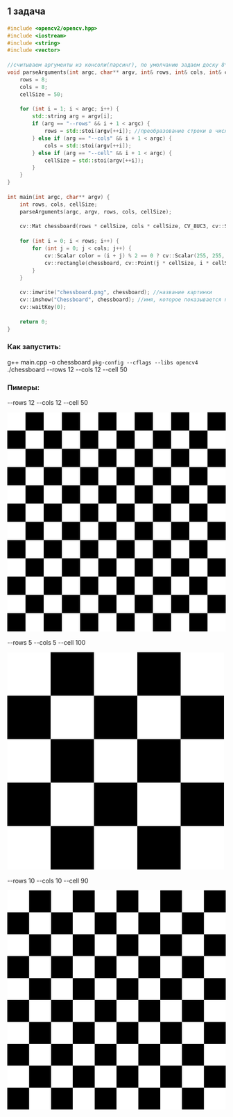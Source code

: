 ## 1 задача

```c++
#include <opencv2/opencv.hpp>
#include <iostream>
#include <string>
#include <vector>

//считываем аргументы из консоли(парсинг), по умолчанию задаем доску 8*8
void parseArguments(int argc, char** argv, int& rows, int& cols, int& cellSize) {
    rows = 8;
    cols = 8;
    cellSize = 50;
    
    for (int i = 1; i < argc; i++) {
        std::string arg = argv[i];
        if (arg == "--rows" && i + 1 < argc) {
            rows = std::stoi(argv[++i]); //преобразование строки в число
        } else if (arg == "--cols" && i + 1 < argc) {
            cols = std::stoi(argv[++i]);
        } else if (arg == "--cell" && i + 1 < argc) {
            cellSize = std::stoi(argv[++i]);
        }
    }
}

int main(int argc, char** argv) {
    int rows, cols, cellSize;
    parseArguments(argc, argv, rows, cols, cellSize);
    
    cv::Mat chessboard(rows * cellSize, cols * cellSize, CV_8UC3, cv::Scalar::all(255)); //создание матрицы нужного размера
    
    for (int i = 0; i < rows; i++) {
        for (int j = 0; j < cols; j++) {
            cv::Scalar color = (i + j) % 2 == 0 ? cv::Scalar(255, 255, 255) : cv::Scalar(0, 0, 0);// сумма индексов четная - белый цвет, сумма индексов нечетная - черный цвет
            cv::rectangle(chessboard, cv::Point(j * cellSize, i * cellSize), cv::Point((j + 1) * cellSize, (i + 1) * cellSize), color, cv::FILLED); //рисуем клетку нужного цвета
        }
    }
    
    cv::imwrite("chessboard.png", chessboard); //название картинки
    cv::imshow("Chessboard", chessboard); //имя, которое показывается при открытии
    cv::waitKey(0);
    
    return 0;
}
```

### Как запустить:

g++ main.cpp -o chessboard `pkg-config --cflags --libs opencv4`  ./chessboard --rows 12 --cols 12 --cell 50

### Пимеры:
--rows 12 --cols 12 --cell 50

![1](chessboard1.png)

--rows 5 --cols 5 --cell 100

![2](chessboard2.png)

--rows 10 --cols 10 --cell 90

![2](chessboard3.png)